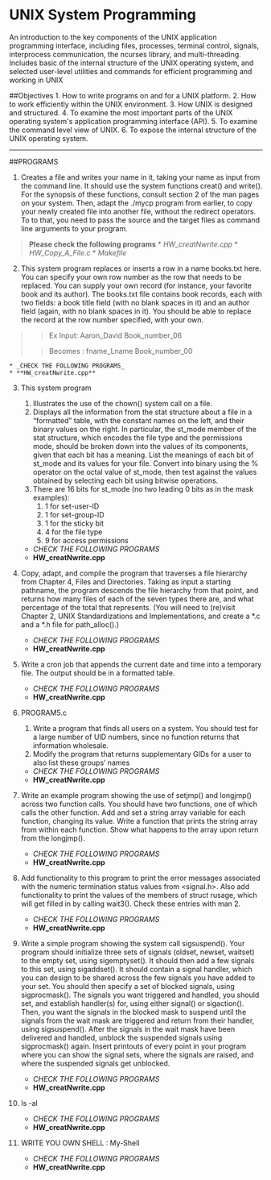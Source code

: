 # UNIX System Programming
An introduction to the key components of the UNIX application programming interface, including files, processes, terminal control, signals, interprocess communication, the ncurses library, and multi-threading. Includes basic of the internal structure of the UNIX operating system, and selected user-level utilities and commands for efficient programming and working in UNIX

##Objectives
    1. How to write programs on and for a UNIX platform.
    2. How to work efficiently within the UNIX environment. 
    3. How UNIX is designed and structured.
    4. To examine the most important parts of the UNIX operating system's application programming interface (API).
    5. To examine the command level view of UNIX. 
    6. To expose the internal structure of the UNIX operating system.

----------------
##PROGRAMS
1. Creates a file and writes your name in it, taking your name as input from the command line. It should use the system functions creat() and write(). For the synopsis of these functions, consult section 2 of the man pages on your system. Then, adapt the ./mycp program from earlier, to copy your newly created file into another file, without the redirect operators. To to that, you need to pass the source and the target files as command line arguments to your program.<br>
> **Please check the following programs**
    * _HW_creatNwrite.cpp_
    * _HW_Copy_A_File.c_
    * _Makefile_
2. This system program  replaces or inserts a row in a <file> name books.txt here. You can specify your own row number as the row that needs to be replaced. You can supply your own record (for instance, your favorite book and its author). The books.txt file contains book records, each with two fields: a book title field (with no blank spaces in it) and an author field (again, with no blank spaces in it). You should be able to replace the record at the row number specified, with your own.
>>Ex Input:       Aaron_David     Book_number_06
>
>>Becomes :       fname_Lname     Book_number_00
>
    * _CHECK THE FOLLOWING PROGRAMS_
    * **HW_creatNwrite.cpp**

3. This system program 
    1. Illustrates the use of the chown() system call on a file.
    2. Displays all the information from the stat structure about a file in a “formatted” table, with the constant names on the left, and their binary values on the right. In particular, the st_mode member of the stat structure, which encodes the file type and the permissions mode, should be broken down into the values of its components, given that each bit has a meaning. List the meanings of each bit of st_mode and its values for your file. Convert into binary using the % operator on the octal value of st_mode, then test against the values obtained by selecting each bit using bitwise operations. 
    3. There are 16 bits for st_mode (no two leading 0 bits as in the mask examples):
        1. 1 for set-user-ID
        2. 1 for set-group-ID
        3. 1 for the sticky bit
        4. 4 for the file type
        5. 9 for access permissions
    
    * _CHECK THE FOLLOWING PROGRAMS_
    *  **HW_creatNwrite.cpp**

4. Copy, adapt, and compile the program that traverses a file hierarchy from Chapter 4, Files and Directories. Taking as input a starting pathname, the program descends the file hierarchy from that point, and returns how many files of each of the seven types there are, and what percentage of the total that represents. (You will need to (re)visit Chapter 2, UNIX Standardizations and Implementations, and create a *.c and a *.h file for path_alloc().)
    * _CHECK THE FOLLOWING PROGRAMS_
    * **HW_creatNwrite.cpp**

5. Write a cron job that appends the current date and time into a temporary file. The output should be in a formatted table.
    * _CHECK THE FOLLOWING PROGRAMS_
    * **HW_creatNwrite.cpp**
6. PROGRAM5.c
    1. Write a program that finds all users on a system. You should test for a large
number of UID numbers, since no function returns that information wholesale.
    2. Modify the program that returns supplementary GIDs for a user to also list
these groups’ names
    * _CHECK THE FOLLOWING PROGRAMS_
    * **HW_creatNwrite.cpp**
7. Write an example program showing the use of setjmp() and longjmp() across two function calls. You should have two functions, one of which calls the other function. Add and set a string array variable for each function, changing its value. Write a function that prints the string array from within each function. Show what happens to the array upon return from the longjmp().
    * _CHECK THE FOLLOWING PROGRAMS_
    * **HW_creatNwrite.cpp**
8. Add functionality to this program to print the error messages associated with the
numeric termination status values from <signal.h>. Also add functionality to
print the values of the members of struct rusage, which will get filled in by
calling wait3(). Check these entries with man 2.
    * _CHECK THE FOLLOWING PROGRAMS_
    * **HW_creatNwrite.cpp**
9. Write a simple program showing the system call sigsuspend(). Your program should initialize three sets of signals (oldset, newset, waitset) to the empty set, using sigemptyset(). It should then add a few signals to this set, using sigaddset(). It should contain a signal handler, which you can design to be shared across the few signals you have added to your set. You should then specify a set of blocked signals, using sigprocmask(). The signals you want triggered and handled, you should set, and establish handler(s) for, using either signal() or sigaction(). Then, you want the signals in the blocked mask to suspend until the signals from the wait mask are triggered and return from their handler, using sigsuspend(). After the signals in the wait mask have been delivered and handled, unblock the suspended signals using sigprocmask() again. Insert printouts of every point in your program where you can show the signal sets, where the signals are raised, and where the suspended signals get unblocked.
    * _CHECK THE FOLLOWING PROGRAMS_
    * **HW_creatNwrite.cpp**
10. ls -al   
    * _CHECK THE FOLLOWING PROGRAMS_
    * **HW_creatNwrite.cpp**
11. WRITE YOU OWN SHELL :  My-Shell
    * _CHECK THE FOLLOWING PROGRAMS_
    * **HW_creatNwrite.cpp**
